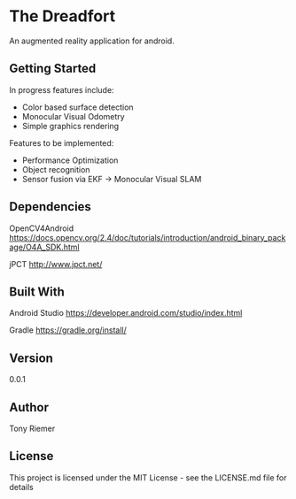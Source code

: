 <h1>The Dreadfort</h1>
<p>An augmented reality application for android.</p>

<h2>Getting Started</h2>
In progress features include:

<ul>
<li>Color based surface detection</li>
<li>Monocular Visual Odometry</li>
<li>Simple graphics rendering</li>
</ul>

Features to be implemented:

<ul>
<li>Performance Optimization</li>
<li>Object recognition</li>
<li>Sensor fusion via EKF -> Monocular Visual SLAM</li>
</ul>

<h2>Dependencies</h2>

OpenCV4Android
https://docs.opencv.org/2.4/doc/tutorials/introduction/android_binary_package/O4A_SDK.html

jPCT
http://www.jpct.net/

<h2>Built With</h2>

Android Studio
https://developer.android.com/studio/index.html

Gradle
https://gradle.org/install/


<h2>Version</h2>
0.0.1

<h2>Author</h2>
Tony Riemer

<h2>License</h2>
This project is licensed under the MIT License - see the LICENSE.md file for details
